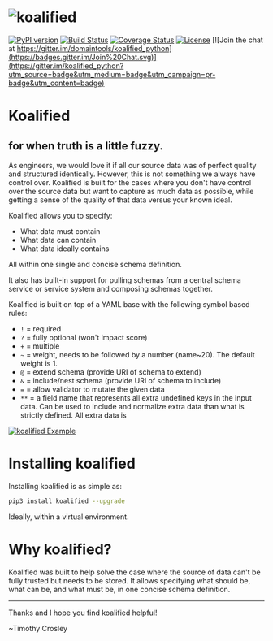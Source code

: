 ![koalified](https://raw.github.com/domaintools/koalified_python/develop/artwork/logo.png)
===================

[![PyPI version](https://badge.fury.io/py/koalified.svg)](http://badge.fury.io/py/koalified)
[![Build Status](https://travis-ci.org/DomainTools/koalified_python.svg?branch=master)](https://travis-ci.org/DomainTools/koalified_python)
[![Coverage Status](https://coveralls.io/repos/DomainTools/koalified_python/badge.svg?branch=master&service=github)](https://coveralls.io/github/DomainTools/koalified_python?branch=master)
[![License](https://img.shields.io/github/license/mashape/apistatus.svg)](https://pypi.python.org/pypi/koalified/)
[![Join the chat at https://gitter.im/domaintools/koalified_python](https://badges.gitter.im/Join%20Chat.svg)](https://gitter.im/koalified_python?utm_source=badge&utm_medium=badge&utm_campaign=pr-badge&utm_content=badge)

# Koalified
## for when truth is a little fuzzy.

As engineers, we would love it if all our source data was of perfect quality and structured identically. However, this is not something we always have control over. Koalified is built for the cases where you don't have control over the source data but want to capture as much data as possible, while getting a sense of the quality of that data versus your known ideal.

Koalified allows you to specify:
- What data must contain
- What data can contain
- What data ideally contains

All within one single and concise schema definition.

It also has built-in support for pulling schemas from a central schema service or service system and composing schemas together.

Koalified is built on top of a YAML base with the following symbol based rules:

* `!` = required
* `?` = fully optional (won't impact score)
* `+` = multiple
* `~` = weight, needs to be followed by a number (name~20). The default weight is 1.
* `@` = extend schema (provide URI of schema to extend)
* `&` = include/nest schema (provide URI of schema to include)
* `=` = allow validator to mutate the given data
* `**` = a field name that represents all extra undefined keys in the input data. Can be used to include and normalize extra data than what is strictly defined. All extra data is

[![koalified Example](https://raw.github.com/domaintools/koalified_python/develop/artwork/example.gif)](https://github.com/domaintools/koalified_python/blob/develop/examples/example.py)


Installing koalified
===================

Installing koalified is as simple as:

```bash
pip3 install koalified --upgrade
```

Ideally, within a virtual environment.


Why koalified?
===================

Koalified was built to help solve the case where the source of data can't be fully trusted but needs to be stored.
It allows specifying what should be, what can be, and what must be, in one concise schema definition.

--------------------------------------------

Thanks and I hope you find koalified helpful!

~Timothy Crosley
